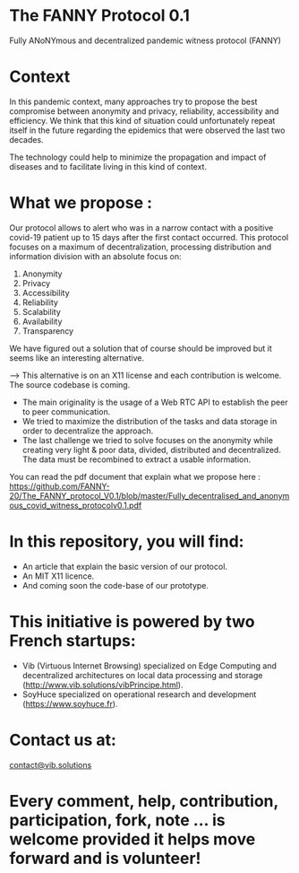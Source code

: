 # The FANNY Protocol 0.1

Fully ANoNYmous and decentralized pandemic witness protocol (FANNY)

# Context

In this pandemic context, many approaches try to propose the best compromise between anonymity and privacy, reliability, accessibility and efficiency. We think that this kind of situation could unfortunately repeat itself in the future regarding the epidemics that were observed the last two decades.

The technology could help to minimize the propagation and impact of diseases and to facilitate living in this kind of context.

# What we propose :

Our protocol allows to alert who was in a narrow contact with a positive covid-19 patient up to 15 days after the first contact occurred. This protocol focuses on a maximum of decentralization, processing distribution and information division with an absolute focus on:

1. Anonymity 
2. Privacy
3. Accessibility
4. Reliability
5. Scalability
6. Availability
7. Transparency

We have figured out a solution that of course should be improved but it seems like an
interesting alternative.

--&gt; This alternative is on an X11 license and each contribution is welcome. The
source codebase is coming.

- The main originality is the usage of a Web RTC API to establish the peer to peer communication.
- We tried to maximize the distribution of the tasks and data storage in order to decentralize the approach. 
- The last challenge we tried to solve focuses on the anonymity while creating very light &amp; poor data, divided, distributed and decentralized. The data must be recombined to extract a usable information.

You can read the pdf document that explain what we propose here :
https://github.com/FANNY-20/The_FANNY_protocol_V0.1/blob/master/Fully_decentralised_and_anonymous_covid_witness_protocolv0.1.pdf

# In this repository, you will find:

- An article that explain the basic version of our protocol.
- An MIT X11 licence.
- And coming soon the code-base of our prototype.

# This initiative is powered by two French startups:

- Vib (Virtuous Internet Browsing) specialized on Edge Computing and decentralized architectures on local data processing and storage (http://www.vib.solutions/vibPrincipe.html).
- SoyHuce specialized on operational research and development (https://www.soyhuce.fr).

# Contact us at:

 contact@vib.solutions
 
# Every comment, help, contribution, participation, fork, note ... is welcome provided it helps move forward and is volunteer!
